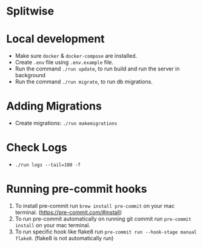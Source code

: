 # Splitwise

# Local development
* Make sure `docker` & `docker-compose` are installed.
* Create `.env` file using `.env.example` file.
* Run the command `./run update`, to run build and run the server in background
* Run the command `./run migrate`, to run db migrations.

# Adding Migrations

* Create migrations:  `./run makemigrations`

# Check Logs
* `./run logs --tail=100 -f`


# Running pre-commit hooks
1. To install pre-commit run `brew install pre-commit` on your mac terminal. (https://pre-commit.com/#install)
2. To run pre-commit automatically on running git commit run `pre-commit install` on your mac terminal.
3. To run specific hook like flake8 run `pre-commit run --hook-stage manual flake8`. (flake8 is not automatically run)
